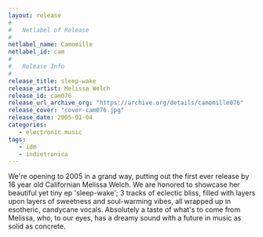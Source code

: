 ```yaml
---
layout: release
#
#   Netlabel of Release
#
netlabel_name: Camomille
netlabel_id: cam
#
#   Release Info
#
release_title: sleep-wake
release_artist: Melissa Welch
release_id: cam076
release_url_archive_org: "https://archive.org/details/camomille076"
release_cover: "cover-cam076.jpg"
release_date: 2005-01-04
categories:
   - electronic music
tags:
   - idm
   - indietronica
---
```

We're opening to 2005 in a grand way, putting out the first ever release by 16 year old Californian Melissa Welch. We are honored to showcase her beautiful yet tiny ep 'sleep-wake'; 3 tracks of eclectic bliss, filled with layers upon layers of sweetness and soul-warming vibes, all wrapped up in esotheric, candycane vocals. Absolutely a taste of what's to come from Melissa, who, to our eyes, has a dreamy sound with a future in music as solid as concrete.

